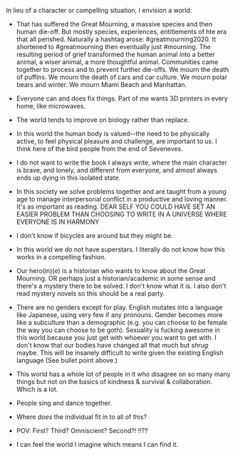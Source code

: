 In lieu of a character or compelling situation, I envision a world: 

* That has suffered the Great Mourning, a massive species and then human die-off.  But mostly species, experiences, entitlements of hte era that all perished.  Naturally a hashtag arose: #greatmourning2020.  It shortened to #greatmourning then eventually just #mourning.  The resulting period of grief transformed the human animal into a better animal, a wiser animal, a more thoughtful animal.  Communities came together to process and to prevent further die-offs. We mourn the death of puffins. We mourn the death of cars and car culture.  We mourn polar bears and winter.  We mourn Miami Beach and Manhattan. 

* Everyone can and does fix things. Part of me wants 3D printers in every home, like microwaves. 

* The world tends to improve on biology rather than replace. 

* In this world the human body is valued--the need to be physically active, to feel physical pleasure and challenge, are important to us. I think here of the bird people from the end of Seveneves. 

* I do not want to write the book I always write, where the main character is brave, and lonely, and different from everyone, and almost always ends up dying in this isolated state. 

* In this society we solve problems together and are taught from a young age to manage interpersonal conflict in a productive and loving manner.  It's as important as reading. DEAR SELF YOU COULD HAVE SET AN EASIER PROBLEM THAN CHOOSING TO WRITE IN A UNIVERSE WHERE EVERYONE IS IN HARMONY

* I don't know if bicycles are around but they might be.

* In this world we do not have superstars. I literally do not know how this works in a compelling fashion. 

* Our hero(in)(e) is a historian who wants to know about the Great Mourning.  OR perhaps just a historian/academic in some sense and there's a mystery there to be solved.  I don't know what it is.  I also don't read mystery novels so this should be a real party. 

* There are no genders except for play.  English mutates into a language like Japanese, using very few if any pronouns.  Gender becomes more like a subculture than a demographic (e.g. you can choose to be female the way you can choose to be goth).  Sexuality is fucking awesome in this world because you just get with whoever you want to get with.  I don't know that our bodies have changed all that much but *shrug* maybe. This will be insanely difficult to write given the existing English language (See bullet point above.)

* This world has a whole lot of people in it who disagree on so many many things but not on the basics of kindness & survival & collaboration.  Which is a lot. 

* People sing and dance together. 

* Where *does* the individual fit in to all of this? 

* POV: First? Third? Omniscient? Second?! !!??

* I can feel the world I imagine which means I can find it. 